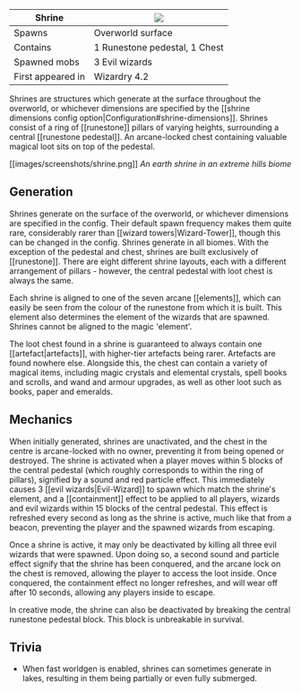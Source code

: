 | Shrine | ![](https://github.com/Electroblob77/Wizardry/blob/1.12.2/src/main/resources/assets/ebwizardry/textures/integration/antiqueatlas/shrine.png) |
| --- | --- |
| Spawns | Overworld surface |
| Contains | 1 Runestone pedestal, 1 Chest |
| Spawned mobs | 3 Evil wizards |
| First appeared in | Wizardry 4.2 |

Shrines are structures which generate at the surface throughout the overworld, or whichever dimensions are specified by the [[shrine dimensions config option|Configuration#shrine-dimensions]]. Shrines consist of a ring of [[runestone]] pillars of varying heights, surrounding a central [[runestone pedestal]]. An arcane-locked chest containing valuable magical loot sits on top of the pedestal.

[[images/screenshots/shrine.png]]
_An earth shrine in an extreme hills biome_

## Generation
Shrines generate on the surface of the overworld, or whichever dimensions are specified in the config. Their default spawn frequency makes them quite rare, considerably rarer than [[wizard towers|Wizard-Tower]], though this can be changed in the config. Shrines generate in all biomes. With the exception of the pedestal and chest, shrines are built exclusively of [[runestone]]. There are eight different shrine layouts, each with a different arrangement of pillars - however, the central pedestal with loot chest is always the same.

Each shrine is aligned to one of the seven arcane [[elements]], which can easily be seen from the colour of the runestone from which it is built. This element also determines the element of the wizards that are spawned. Shrines cannot be aligned to the magic 'element'.

The loot chest found in a shrine is guaranteed to always contain one [[artefact|artefacts]], with higher-tier artefacts being rarer. Artefacts are found nowhere else. Alongside this, the chest can contain a variety of magical items, including magic crystals and elemental crystals, spell books and scrolls, and wand and armour upgrades, as well as other loot such as books, paper and emeralds.

## Mechanics
When initially generated, shrines are unactivated, and the chest in the centre is arcane-locked with no owner, preventing it from being opened or destroyed. The shrine is activated when a player moves within 5 blocks of the central pedestal (which roughly corresponds to within the ring of pillars), signified by a sound and red particle effect. This immediately causes 3 [[evil wizards|Evil-Wizard]] to spawn which match the shrine's element, and a [[containment]] effect to be applied to all players, wizards and evil wizards within 15 blocks of the central pedestal. This effect is refreshed every second as long as the shrine is active, much like that from a beacon, preventing the player and the spawned wizards from escaping.

Once a shrine is active, it may only be deactivated by killing all three evil wizards that were spawned. Upon doing so, a second sound and particle effect signify that the shrine has been conquered, and the arcane lock on the chest is removed, allowing the player to access the loot inside. Once conquered, the containment effect no longer refreshes, and will wear off after 10 seconds, allowing any players inside to escape.

In creative mode, the shrine can also be deactivated by breaking the central runestone pedestal block. This block is unbreakable in survival.

## Trivia
- When fast worldgen is enabled, shrines can sometimes generate in lakes, resulting in them being partially or even fully submerged.
